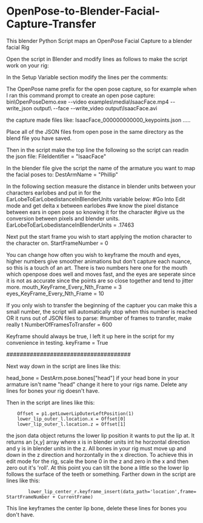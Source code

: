 # OpenPose-to-Blender-Facial-Capture-Transfer
This blender Python Script maps an OpenPose Facial Capture to a blender facial Rig

Open the script in Blender and modify lines as follows to make the script work on your rig:

In the Setup Variable section modify the lines per the comments:

The OpenPose name prefix for the open pose capture, so for example when I ran this command prompt to create an open pose capture:
bin\OpenPoseDemo.exe --video examples\media\IsaacFace.mp4 --write_json output\ --face --write_video output\IsaacFace.avi

the capture made files like:
IsaacFace_000000000000_keypoints.json
.....

Place all of the JSON files from open pose in the same directory as the blend file you have saved.

Then in the script make the top line the following so the script can readin the json file:
  FileIdentifier = "IsaacFace"

In the blender file give the script the name of the armature you want to map the facial poses to:
  DestArmName = "Phillip"

In the following section measure the distance in blender units between your characters earlobes and put in for the EarLobeToEarLobedistanceInBlenderUnits variable below:
  #Go Into Edit mode and get delta x between earlobes
  #we know the pixel distance between ears in open pose so knowing it for the character
  #give us the conversion between pixels and blender units.
  EarLobeToEarLobedistanceInBlenderUnits = .17463

Next put the start frame you wish to start applying the motion character to the character on.
  StartFrameNumber = 0

You can change how often you wish to keyframe the mouth and eyes, higher numbers give smoother animations but don't capture each nuance, so this is a touch of an art.  There is two numbers here one for the mouth which openpose does well and moves fast, and the eyes are seperate since it is not as accurate since the points are so close together and tend to jitter more.
  mouth_KeyFrame_Every_Nth_Frame = 3
  eyes_KeyFrame_Every_Nth_Frame = 10

If you only wish to transfer the beginning of the captuer you can make this a small number, the script will automatically stop when this number is reached OR it runs out of JSON files to parse:
  #number of frames to transfer, make really t
  NumberOfFramesToTransfer = 600

Keyframe should always be true, I left it up here in the script for my convenience in testing.
  keyFrame = True
  
#####################################

Next way down in the script are lines like this:

head_bone =  DestArm.pose.bones["head"]
if your head bone in your armature isn't name "head" change it here to your rigs name.
Delete any lines for bones your rig doesn't have.

Then in the script are lines like this:

        Offset = p1.getLowerLipOuterLeftPosition(1)
        lower_lip_outer_l.location.x = Offset[0]
        lower_lip_outer_l.location.z = Offset[1]
        
the json data object returns the lower lip position it wants to put the lip at.  It returns an [x,y] array where x is in blender units int he horzontal direction and y is in blender units in the z.  All bones in your rig must move up and down in the z direction and horzontally in the x direction.  To achieve this in edit mode for the rig, scale the bone 0 in the z and zero in the x and then zero out it's 'roll'.  At this point you can tilt the bone a little so the lower lip follows the surface of the teeth or something.
Farther down in the script are lines like this:

            lower_lip_center_r.keyframe_insert(data_path='location',frame= StartFrameNumber + CurrentFrame)
This line keyframes the center lip bone, delete these lines for bones you don't have.
